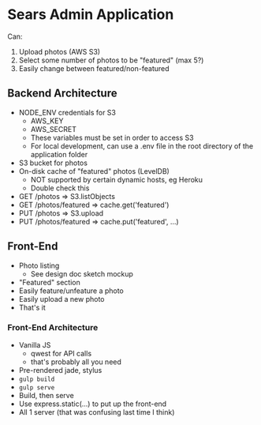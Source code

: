 # Sears Admin Application

Can:

  1. Upload photos (AWS S3)
  2. Select some number of photos to be "featured" (max 5?)
  3. Easily change between featured/non-featured

## Backend Architecture

  - NODE_ENV credentials for S3
    - AWS_KEY
    - AWS_SECRET
    - These variables must be set in order to access S3
    - For local development, can use a .env file in the root directory of the application folder
  - S3 bucket for photos
  - On-disk cache of "featured" photos (LevelDB)
    - NOT supported by certain dynamic hosts, eg Heroku
    - Double check this
  - GET /photos => S3.listObjects
  - GET /photos/featured => cache.get('featured')
  - PUT /photos => S3.upload
  - PUT /photos/featured => cache.put('featured', ...)

## Front-End

  - Photo listing
    - See design doc sketch mockup
  - "Featured" section
  - Easily feature/unfeature a photo
  - Easily upload a new photo
  - That's it

### Front-End Architecture

  - Vanilla JS
    - qwest for API calls
    - that's probably all you need
  - Pre-rendered jade, stylus
  - `gulp build`
  - `gulp serve`
  - Build, then serve
  - Use express.static(...) to put up the front-end
  - All 1 server (that was confusing last time I think)

